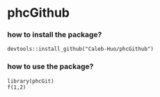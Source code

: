 # phcGithub

### how to install the package?

```
devtools::install_github("Caleb-Huo/phcGithub")
```

### how to use the package?

```
library(phcGit)
f(1,2)
```

